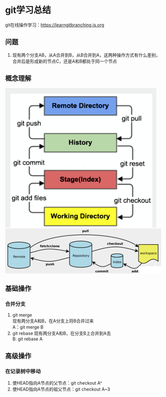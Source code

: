 # git学习总结
git在线操作学习：https://learngitbranching.js.org

## 问题
1. 现有两个分支AB，从A合并到B，从B合并到A，这两种操作方式有什么差别，合并后是形成新的节点C，还是A和B都处于同一个节点

## 概念理解
![](img/2020-07-12-18-50-53.png)  
![](img/2020-07-12-18-57-35.png)

## 基础操作
### 合并分支
1. git merge  
    现有两分支A和B，在A分支上将B合并过来  
    A：git merge B
2. git rebase 
    现有两分支A和B，在分支B上合并到A去  
    B: git rebase A

## 高级操作
### 在记录树中移动
1. 使HEAD指向A节点的父节点：git checkout A^
2. 使HEAD指向A节点的祖父节点：git checkout A~3
